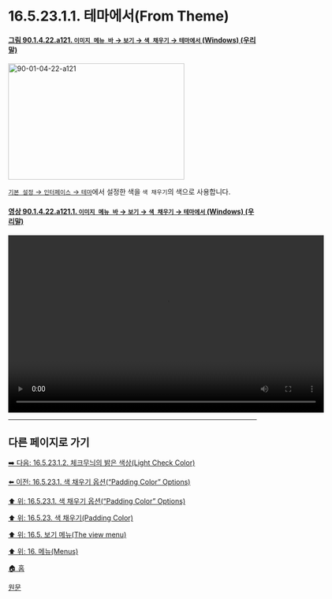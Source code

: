 # 16.5.23.1.1. 테마에서(From Theme)

<a id="90-01-04-22-a121"></a>

#### [그림 90.1.4.22.a121. `이미지 메뉴 바` → `보기` → `색 채우기` → `테마에서` (Windows) (우리말)](./90-01-04-22-padding_color.md#90-01-04-22-a121)
<img width="357" height="236" alt="90-01-04-22-a121" src="https://github.com/user-attachments/assets/a8b0287a-4946-43df-badc-6737742be1b9" />

[`기본 설정` → `인터페이스` → `테마`](./12-01-11-theme.md)에서 설정한 색을 `색 채우기`의 색으로 사용합니다.

<a id="90-01-04-22-a121-01"></a>

#### [영상 90.1.4.22.a121.1. `이미지 메뉴 바` → `보기` → `색 채우기` → `테마에서` (Windows) (우리말)](./90-01-04-22-padding_color.md#90-01-04-22-a121-01)
<video controls="controls" width="640" height="360" src="https://github.com/user-attachments/assets/4c3e8672-faa3-47ec-81bb-955b9e6ffb8c"></video>

***

## 다른 페이지로 가기

[➡️ 다음: 16.5.23.1.2. 체크무늬의 밝은 색상(Light Check Color)](./16-05-23-01-02-light_check_color.md)

[⬅️ 이전: 16.5.23.1. 색 채우기 옵션(“Padding Color” Options)](./16-05-23-01-00-padding_color_options.md)

[⬆️ 위: 16.5.23.1. 색 채우기 옵션(“Padding Color” Options)](./16-05-23-01-00-padding_color_options.md)

[⬆️ 위: 16.5.23. 색 채우기(Padding Color)](./16-05-23-00-padding-color.md)

[⬆️ 위: 16.5. 보기 메뉴(The view menu)](./16-05-00-the-view-menu.md)

[⬆️ 위: 16. 메뉴(Menus)](./16-00-menus.md)

[🏠 홈](./00-home.md)

[원문](https://docs.gimp.org/2.10/ko/gimp-view-padding-color.html#idm26204)